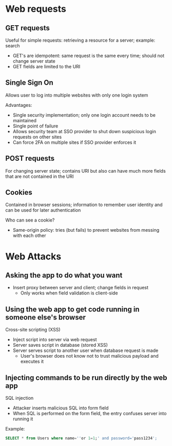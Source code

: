 # Web requests

## GET requests
Useful for simple requests: retrieving a resource for a server; example: search

* GET's are idempotent: same request is the same every time; should not change server state
* GET fields are limited to the URI

## Single Sign On
Allows user to log into multiple websites with only one login system

Advantages:

* Single security implementation; only one login account needs to be maintained
* Single point of failure
* Allows security team at SSO provider to shut down suspicious login requests on other sites
* Can force 2FA on multiple sites if SSO provider enforces it

## POST requests
For changing server state; contains URI but also can have much more fields that are not contained in the URI

## Cookies
Contained in browser sessions; information to remember user identity and can be used for later authentication

Who can see a cookie?

* Same-origin policy: tries (but fails) to prevent websites from messing with each other

# Web Attacks

## Asking the app to do what you want

* Insert proxy between server and client; change fields in request
    - Only works when field validation is client-side

## Using the web app to get code running in someone else's browser

Cross-site scripting (XSS)

* Inject script into server via web request
* Server saves script in database (stored XSS)
* Server serves script to another user when database request is made
    - User's browser does not know not to trust malicious payload and executes it

## Injecting commands to be run directly by the web app

SQL injection

* Attacker inserts malicious SQL into form field
* When SQL is performed on the form field, the entry confuses server into running it

Example:

```sql
SELECT * from Users where name=''or 1=1;' and password='pass1234';
```